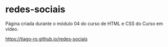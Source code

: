 # redes-sociais
Página criada durante o módulo 04 do curso de HTML e CSS do Curso em vídeo.

https://tiago-ro.github.io/redes-sociais

